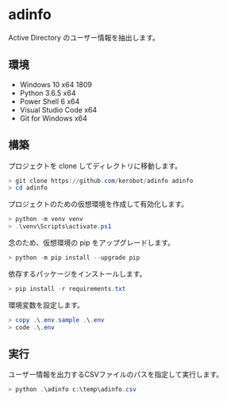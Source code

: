 # adinfo

Active Directory のユーザー情報を抽出します。

## 環境

* Windows 10 x64 1809
* Python 3.6.5 x64
* Power Shell 6 x64
* Visual Studio Code x64
* Git for Windows x64

## 構築

プロジェクトを clone してディレクトリに移動します。

```powershell
> git clone https://github.com/kerobot/adinfo adinfo
> cd adinfo
```

プロジェクトのための仮想環境を作成して有効化します。

```powershell
> python -m venv venv
> .\venv\Scripts\activate.ps1
```

念のため、仮想環境の pip をアップグレードします。

```powershell
> python -m pip install --upgrade pip
```

依存するパッケージをインストールします。

```powershell
> pip install -r requirements.txt
```

環境変数を設定します。

```powershell
> copy .\.env.sample .\.env
> code .\.env
```

## 実行

ユーザー情報を出力するCSVファイルのパスを指定して実行します。

```powershell
> python .\adinfo c:\temp\adinfo.csv
```
